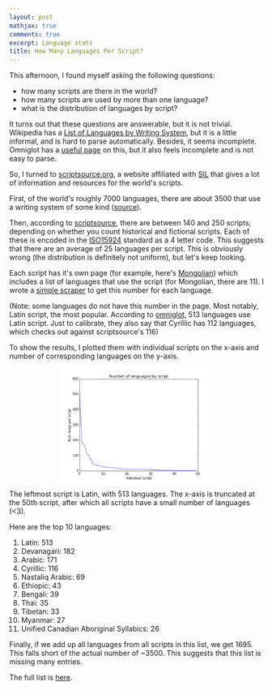 ```yaml
---
layout: post
mathjax: true
comments: true
excerpt: Language stats
title: How Many Languages Per Script?
---
```


This afternoon, I found myself asking the following questions:

* how many scripts are there in the world?
* how many scripts are used by more than one language?
* what is the distribution of languages by script?

It turns out that these questions are answerable, but it is not trivial. Wikipedia has a [List of Languages by Writing System](https://en.wikipedia.org/wiki/List_of_languages_by_writing_system), but it is a little informal, and is hard to parse automatically. Besides, it seems incomplete. Omniglot has a [useful page](http://www.omniglot.com/writing/langalph.htm) on this, but it also feels incomplete and is not easy to parse.   

 So, I turned to [scriptsource.org](http://scriptsource.org/), a website affiliated with [SIL](http://www.sil.org/) that gives a lot of information and resources for the world's scripts. 

First, of the world's roughly 7000 languages, there are about 3500 that use a writing system of some kind ([source](https://www.ethnologue.com/enterprise-faq/how-many-languages-world-are-unwritten)). 

Then, according to [scriptsource](http://scriptsource.org/cms/scripts/page.php?item_id=script_overview), there are between 140 and 250 scripts, depending on whether you count historical and fictional scripts. Each of these is encoded in the [ISO15924](http://unicode.org/iso15924/iso15924-codes.html) standard as a 4 letter code. This suggests that there are an average of 25 languages per script. This is obviously wrong (the distribution is definitely not uniform), but let's keep looking. 

Each script has it's own page (for example, here's [Mongolian](http://scriptsource.org/cms/scripts/page.php?item_id=script_detail&key=Mong)) which includes a list of languages that use the script (for Mongolian, there are 11). I wrote a [simple scraper](https://gist.github.com/mayhewsw/1600aeade3693db38195) to get this number for each language.

(Note: some languages do not have this number in the page. Most notably, Latin script, the most popular. According to [omniglot](http://www.omniglot.com/writing/langalph.htm#latin), 513 languages use Latin script. Just to calibrate, they also say that Cyrillic has 112 languages, which checks out against scriptsource's 116)

To show the results, I plotted them with individual scripts on the x-axis and number of corresponding languages on the y-axis. 

<img src="/assets/languages_by_script.png" style="width: 60%; display: block; margin: 0 auto;" />

The leftmost script is Latin, with 513 languages. The x-axis is truncated at the 50th script, after which all scripts have a small number of languages (<3).

Here are the top 10 languages:

1. Latin: 513
2. Devanagari: 182
3. Arabic: 171
4. Cyrillic: 116
5. Nastaliq Arabic: 69
6. Ethiopic: 43
7. Bengali: 39
8. Thai: 35
9. Tibetan: 33
10. Myanmar: 27
11. Unified Canadian Aboriginal Syllabics: 26

Finally, if we add up all languages from all scripts in this list, we get 1695. This falls short of the actual number
of ~3500. This suggests that this list is missing many entries. 

The full list is [here](https://gist.github.com/mayhewsw/1600aeade3693db38195#file-scriptdists-txt).

